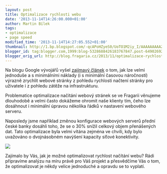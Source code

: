 ```yaml
---
layout: post
title: Optimalizace rychlosti webu
date: '2013-11-14T14:26:00.000+01:00'
author: Martin Bílek
tags:
- optimalizace
- page speed
modified_time: '2013-11-14T14:27:05.552+01:00'
thumbnail: http://1.bp.blogspot.com/-qcAPoHZyeS0/UoTO1M2iy_I/AAAAAAAAAZM/uIGfBwb6_Tw/s72-c/Screen+Shot+2013-11-14+at+14.22.43.png
blogger_id: tag:blogger.com,1999:blog-5328688426183767847.post-6490269258106447395
blogger_orig_url: http://blog.fragaria.cz/2013/11/optimalizace-rychlosti-webu.html
---
```




Na blogu Google vývojářů vyšel [zajímavý
článek](http://googledevelopers.blogspot.cz/2013/11/speeding-up-mobile-pages-with.html)
o tom, jak lze velmi jednoduše a s minimálními náklady (i s minimální
časovou náročností) výrazně zrychlit webové stránky z pohledu rychlosti
načtení stránky pro uživatele i z pohledu zátěže na infrastrukturu.

Problematice optimalizace načítání webový stránek se ve Fragarii
věnujeme dlouhodobě a velmi často dokážeme ohromit naše klienty tím,
čeho lze dosáhnout i minimální úpravou několika řádků v nastavení
webového serveru.

Naposledy jsme například změnou konfigurace webových serverů přední
české banky dosáhli toho, že se o 30% snížil celkový objem přenášených
dat. Tato optimalizace byla velmi vítána zejména ve chvíli, kdy bylo
uvažováno o dvojnásobném navýšení kapacity síťové
konektivity.

[![](http://1.bp.blogspot.com/-qcAPoHZyeS0/UoTO1M2iy_I/AAAAAAAAAZM/uIGfBwb6_Tw/s640/Screen+Shot+2013-11-14+at+14.22.43.png)](http://1.bp.blogspot.com/-qcAPoHZyeS0/UoTO1M2iy_I/AAAAAAAAAZM/uIGfBwb6_Tw/s1600/Screen+Shot+2013-11-14+at+14.22.43.png)

Zajímalo by Vás, jak je možné optimalizovat rychlost načítání webu? Rádi
připravíme analýzu na míru právě pro Váš projekt a přesvědčíme Vás o
tom, že optimalizovat je někdy velice jednoduché a opravdu se to
vyplatí.
